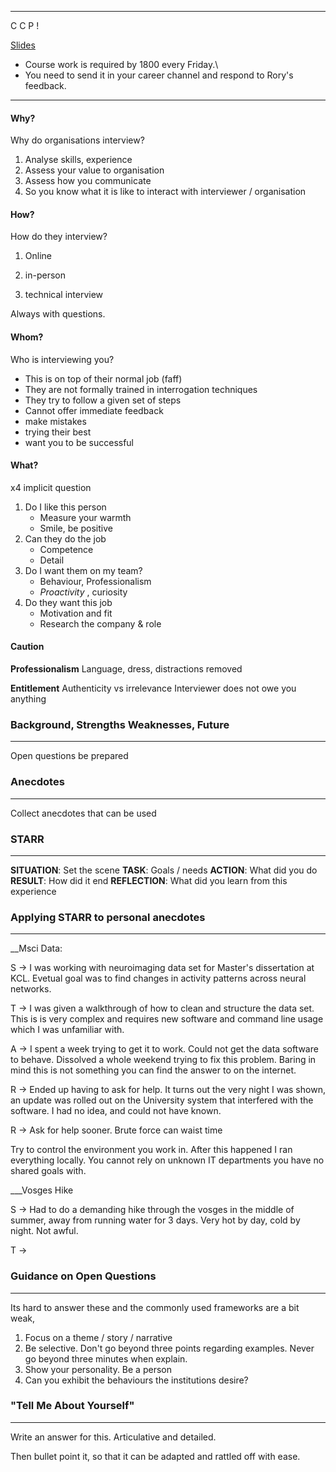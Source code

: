 ___

C C P !

[Slides]([https://docs.google.com/presentation/d/1MkPxG2JF81N-lbZfSmKsJjQB-QaJDae_aIVxQx9_K4o/edit?usp=sharing](https://docs.google.com/presentation/d/1MkPxG2JF81N-lbZfSmKsJjQB-QaJDae_aIVxQx9_K4o/edit?usp=sharing))

* Course work is required by 1800 every Friday.\
* You need to send it in your career channel and respond to Rory's feedback.

---


#### Why?
Why do organisations interview?

1. Analyse skills, experience
2. Assess your value to organisation
3. Assess how you communicate
4. So you know what it is like to interact with interviewer / organisation

#### How?
How do they interview?

1. Online
2. in-person

3. technical interview

Always with questions.

#### Whom?
Who is interviewing you?

- This is on top of their normal job (faff)
- They are not formally trained in interrogation techniques
- They try to follow a given set of steps
- Cannot offer immediate feedback
- make mistakes
- trying their best
- want you to be successful

#### What?
x4 implicit question

1. Do I like this person
	 - Measure your warmth
	 - Smile, be positive
2. Can they do the job
	- Competence
	- Detail
3. Do I want them on my team?
	- Behaviour, Professionalism
	- _Proactivity_ , curiosity
1. Do they want this job
	- Motivation and fit
	- Research the company & role

#### Caution

 __Professionalism__
Language, dress, distractions removed

__Entitlement__
Authenticity vs irrelevance
Interviewer does not owe you anything


### Background, Strengths Weaknesses, Future
___
Open questions be prepared

### Anecdotes
___
Collect anecdotes that can be used


### STARR
___
__SITUATION__: Set the scene
**TASK**: Goals / needs
**ACTION**: What did you do
**RESULT**: How did it end
**REFLECTION**: What did you learn from this experience

### Applying STARR  to personal anecdotes
___

__Msci Data:

S -> I was working with neuroimaging data set for Master's dissertation at KCL. Evetual goal was to find changes in activity patterns across neural networks.

T -> I was given a walkthrough of how to clean and structure the data set. This is is very complex and requires new software and command line usage which I was unfamiliar with.

A -> I spent a week trying to get it to work. Could not get the data software to behave. Dissolved a whole weekend trying to fix this problem. Baring in mind this is not something you can find the answer to on the internet.

R -> Ended up having to ask for help. It turns out the very night I was shown, an update was rolled out on the University system that interfered with the software. I had no idea, and could not have known.

R -> Ask for help sooner. Brute force can waist time

Try to control the environment you work in. After this happened I ran everything locally. You cannot rely on unknown IT departments you have no shared goals with.

___Vosges Hike

S -> Had to do a demanding hike through the vosges in the middle of summer, away from running water for 3 days. Very hot by day, cold by night. Not awful.

T ->


### Guidance on Open Questions
___
Its hard to answer these and the commonly used frameworks are a bit weak,

1. Focus on a theme / story / narrative
2. Be selective. Don't go beyond three points regarding examples. Never go beyond three minutes when explain.
3. Show your personality. Be a person
4. Can you exhibit the behaviours the institutions desire?

### "Tell Me About Yourself"
___

Write an answer for this. Articulative and detailed.

Then bullet point it, so that it can be adapted and rattled off with ease.





